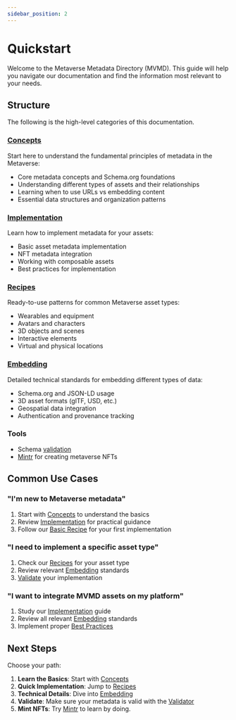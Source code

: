```yaml
---
sidebar_position: 2
---
```


# Quickstart

Welcome to the Metaverse Metadata Directory (MVMD). This guide will help you navigate our documentation and find the information most relevant to your needs.

## Structure
The following is the high-level categories of this documentation.

### [Concepts](./concepts/overview.md)
Start here to understand the fundamental principles of metadata in the Metaverse:
- Core metadata concepts and Schema.org foundations
- Understanding different types of assets and their relationships
- Learning when to use URLs vs embedding content
- Essential data structures and organization patterns

### [Implementation](./implementation/overview.md)
Learn how to implement metadata for your assets:
- Basic asset metadata implementation
- NFT metadata integration
- Working with composable assets
- Best practices for implementation

### [Recipes](./recipes/overview.md)
Ready-to-use patterns for common Metaverse asset types:
- Wearables and equipment
- Avatars and characters
- 3D objects and scenes
- Interactive elements
- Virtual and physical locations

### [Embedding](./embedding/overview.md)
Detailed technical standards for embedding different types of data:
- Schema.org and JSON-LD usage
- 3D asset formats (glTF, USD, etc.)
- Geospatial data integration
- Authentication and provenance tracking

### Tools
- Schema [validation](./tools/validator.md)
- [Mintr](./tools/mintr.md) for creating metaverse NFTs

## Common Use Cases

### "I'm new to Metaverse metadata"
1. Start with [Concepts](./concepts/overview.md) to understand the basics
2. Review [Implementation](./implementation/overview.md) for practical guidance
3. Follow our [Basic Recipe](./recipes/basic.md) for your first implementation

### "I need to implement a specific asset type"
1. Check our [Recipes](./recipes/overview.md) for your asset type
2. Review relevant [Embedding](./embedding/overview.md) standards
3. [Validate](./tools/validator.md) your implementation

### "I want to integrate MVMD assets on my platform"
1. Study our [Implementation](./implementation/overview.md) guide
2. Review all relevant [Embedding](./embedding/overview.md) standards
3. Implement proper [Best Practices](./implementation/best-practices.md)

## Next Steps

Choose your path:
1. **Learn the Basics**: Start with [Concepts](./concepts/overview.md)
2. **Quick Implementation**: Jump to [Recipes](./recipes/overview.md)
3. **Technical Details**: Dive into [Embedding](./embedding/overview.md)
4. **Validate**: Make sure your metadata is valid with the [Validator](./tools/validator.md)
5. **Mint NFTs**: Try [Mintr](./tools/mintr.md) to learn by doing.
